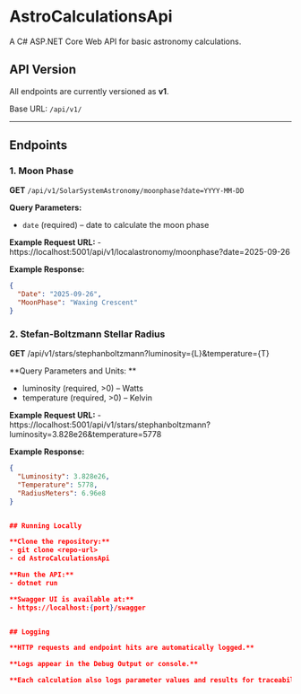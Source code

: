﻿# AstroCalculationsApi

A C# ASP.NET Core Web API for basic astronomy calculations.

## API Version

All endpoints are currently versioned as **v1**.

Base URL: `/api/v1/`

---

## Endpoints

### 1. Moon Phase

**GET** `/api/v1/SolarSystemAstronomy/moonphase?date=YYYY-MM-DD`

**Query Parameters:**
- `date` (required) – date to calculate the moon phase

**Example Request URL:** - https://localhost:5001/api/v1/localastronomy/moonphase?date=2025-09-26

**Example Response:**

```json
{
  "Date": "2025-09-26",
  "MoonPhase": "Waxing Crescent"
}
```

### 2. Stefan-Boltzmann Stellar Radius

**GET** /api/v1/stars/stephanboltzmann?luminosity={L}&temperature={T}

**Query Parameters and Units: **
- luminosity (required, >0) – Watts
- temperature (required, >0) – Kelvin

**Example Request URL:** - https://localhost:5001/api/v1/stars/stephanboltzmann?luminosity=3.828e26&temperature=5778

**Example Response:**

```json
{
  "Luminosity": 3.828e26,
  "Temperature": 5778,
  "RadiusMeters": 6.96e8
}


## Running Locally

**Clone the repository:**
- git clone <repo-url>
- cd AstroCalculationsApi

**Run the API:**
- dotnet run

**Swagger UI is available at:**
- https://localhost:{port}/swagger


## Logging

**HTTP requests and endpoint hits are automatically logged.**

**Logs appear in the Debug Output or console.**

**Each calculation also logs parameter values and results for traceability.**